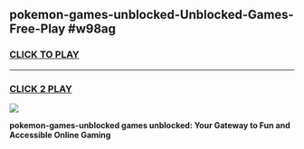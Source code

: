 
## pokemon-games-unblocked-Unblocked-Games-Free-Play #w98ag
<h3>
<a href="https://us.freeplayer.one?title=pokemon-games-unblocked&ref=9M">CLICK TO PLAY</a></h3>
<hr>

<h3>
<a href="https://us.freeplayer.one?title=pokemon-games-unblocked&ref=9M">CLICK 2 PLAY</a>
  
</h3>

<a href="https://us.freeplayer.one?title=pokemon-games-unblocked&ref=9M"><img src="https://clearcache.store/games.png"></a>


**pokemon-games-unblocked games unblocked: Your Gateway to Fun and Accessible Online Gaming**

